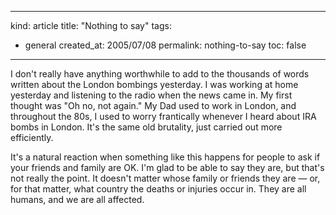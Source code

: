 -----
kind: article
title: "Nothing to say"
tags:
- general
created_at: 2005/07/08
permalink: nothing-to-say
toc: false
-----

<p>I don't really have anything worthwhile to add to the thousands of words written about the London bombings yesterday. I was working at home yesterday and listening to the radio when the news came in. My first thought was "Oh no, not again." My Dad used to work in London, and throughout the 80s, I used to worry frantically whenever I heard about IRA bombs in London. It's the same old brutality, just carried out more efficiently.</p>

<p>It's a natural reaction when something like this happens for people to ask if your friends and family are OK. I'm glad to be able to say they are, but that's not really the point. It doesn't matter whose family or friends they are &mdash; or, for that matter, what country the deaths or injuries occur in. They are all humans, and we are all affected.</p>



